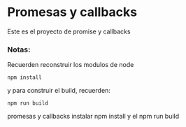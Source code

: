 # Promesas y callbacks

Este es el proyecto de promise y callbacks

### Notas:
Recuerden reconstruir los modulos de node
```
npm install
```
y para construir el build, recuerden:
```
npm run build
```
promesas y callbacks instalar npm install y el npm run build
